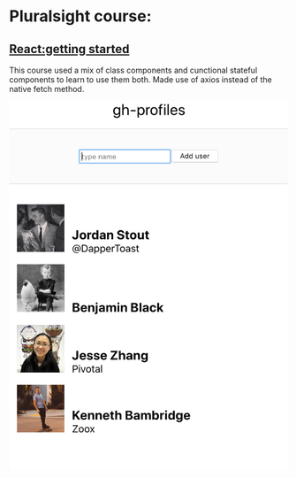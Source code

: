 
# Pluralsight course: 

## [React:getting started](https://app.pluralsight.com/library/courses/react-js-getting-started/table-of-contents)


This course used a mix of class components and cunctional stateful components to learn to use them both.
Made use of axios instead of the native fetch method.

![preview](https://github.com/bennami/gh-cards-api/blob/master/preview.png)



